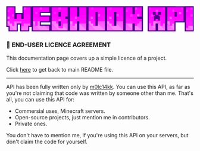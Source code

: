 <p align="center">
    <img src="../assets/logo.png" alt="Webhook API" />
</p>

### 📢 END-USER LICENCE AGREEMENT

This documentation page covers up a simple licence of a project.

Click [here](../README.md) to get back to main README file.

<hr />

API has been fully written only by [m0lc14kk](https://github.com/m0lc14kk). You can use this API, as far as you're not claiming that code was written by someone other than me. That's all, you can use this API for:
- Commersial uses, Minecraft servers.
- Open-source projects, just mention me in contributors.
- Private ones.

You don't have to mention me, if you're using this API on your servers, but don't claim the code for yourself.